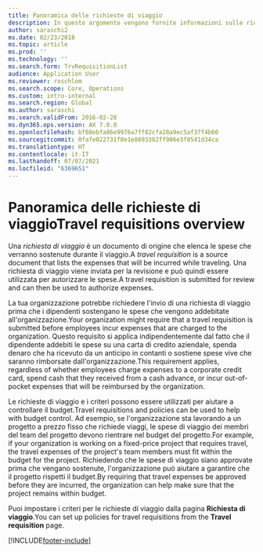 ```yaml
---
title: Panoramica delle richieste di viaggio
description: In questo argomento vengono fornite informazioni sulle richieste di viaggio. Una richiesta di viaggio documenta le spese di viaggio pianificate.
author: saraschi2
ms.date: 02/23/2018
ms.topic: article
ms.prod: ''
ms.technology: ''
ms.search.form: TrvRequisitionList
audience: Application User
ms.reviewer: roschlom
ms.search.scope: Core, Operations
ms.custom: intro-internal
ms.search.region: Global
ms.author: saraschi
ms.search.validFrom: 2016-02-28
ms.dyn365.ops.version: AX 7.0.0
ms.openlocfilehash: bf08ebfa86e9976a7ff82cfa28a9ec5af37f4b60
ms.sourcegitcommit: 0fafe022731f0e1e8693382ff906e3f8541d34ca
ms.translationtype: HT
ms.contentlocale: it-IT
ms.lasthandoff: 07/07/2021
ms.locfileid: "6369651"
---
```

# <a name="travel-requisitions-overview"></a><span data-ttu-id="bcabb-104">Panoramica delle richieste di viaggio</span><span class="sxs-lookup"><span data-stu-id="bcabb-104">Travel requisitions overview</span></span>

<span data-ttu-id="bcabb-105">Una *richiesta di viaggio* è un documento di origine che elenca le spese che verranno sostenute durante il viaggio.</span><span class="sxs-lookup"><span data-stu-id="bcabb-105">A *travel requisition* is a source document that lists the expenses that will be incurred while traveling.</span></span> <span data-ttu-id="bcabb-106">Una richiesta di viaggio viene inviata per la revisione e può quindi essere utilizzata per autorizzare le spese.</span><span class="sxs-lookup"><span data-stu-id="bcabb-106">A travel requisition is submitted for review and can then be used to authorize expenses.</span></span>

<span data-ttu-id="bcabb-107">La tua organizzazione potrebbe richiedere l'invio di una richiesta di viaggio prima che i dipendenti sostengano le spese che vengono addebitate all'organizzazione.</span><span class="sxs-lookup"><span data-stu-id="bcabb-107">Your organization might require that a travel requisition is submitted before employees incur expenses that are charged to the organization.</span></span> <span data-ttu-id="bcabb-108">Questo requisito si applica indipendentemente dal fatto che il dipendente addebiti le spese su una carta di credito aziendale, spenda denaro che ha ricevuto da un anticipo in contanti o sostiene spese vive che saranno rimborsate dall'organizzazione.</span><span class="sxs-lookup"><span data-stu-id="bcabb-108">This requirement applies, regardless of whether employees charge expenses to a corporate credit card, spend cash that they received from a cash advance, or incur out-of-pocket expenses that will be reimbursed by the organization.</span></span>

<span data-ttu-id="bcabb-109">Le richieste di viaggio e i criteri possono essere utilizzati per aiutare a controllare il budget.</span><span class="sxs-lookup"><span data-stu-id="bcabb-109">Travel requisitions and policies can be used to help with budget control.</span></span> <span data-ttu-id="bcabb-110">Ad esempio, se l'organizzazione sta lavorando a un progetto a prezzo fisso che richiede viaggi, le spese di viaggio dei membri del team del progetto devono rientrare nel budget del progetto.</span><span class="sxs-lookup"><span data-stu-id="bcabb-110">For example, if your organization is working on a fixed-price project that requires travel, the travel expenses of the project's team members must fit within the budget for the project.</span></span> <span data-ttu-id="bcabb-111">Richiedendo che le spese di viaggio siano approvate prima che vengano sostenute, l'organizzazione può aiutare a garantire che il progetto rispetti il budget.</span><span class="sxs-lookup"><span data-stu-id="bcabb-111">By requiring that travel expenses be approved before they are incurred, the organization can help make sure that the project remains within budget.</span></span>

<span data-ttu-id="bcabb-112">Puoi impostare i criteri per le richieste di viaggio dalla pagina **Richiesta di viaggio**.</span><span class="sxs-lookup"><span data-stu-id="bcabb-112">You can set up policies for travel requisitions from the **Travel requisition** page.</span></span>


[!INCLUDE[footer-include](../includes/footer-banner.md)]